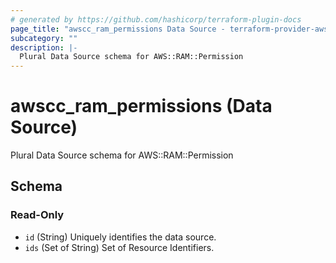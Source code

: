 ```yaml
---
# generated by https://github.com/hashicorp/terraform-plugin-docs
page_title: "awscc_ram_permissions Data Source - terraform-provider-awscc"
subcategory: ""
description: |-
  Plural Data Source schema for AWS::RAM::Permission
---
```


# awscc_ram_permissions (Data Source)

Plural Data Source schema for AWS::RAM::Permission



<!-- schema generated by tfplugindocs -->
## Schema

### Read-Only

- `id` (String) Uniquely identifies the data source.
- `ids` (Set of String) Set of Resource Identifiers.

